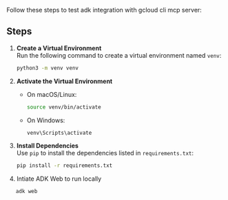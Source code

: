

Follow these steps to test adk integration with gcloud cli mcp server:

## Steps

1. **Create a Virtual Environment**  
    Run the following command to create a virtual environment named `venv`:
    ```bash
    python3 -m venv venv
    ```

2. **Activate the Virtual Environment**  
    - On macOS/Linux:
      ```bash
      source venv/bin/activate
      ```
    - On Windows:
      ```bash
      venv\Scripts\activate
      ```

3. **Install Dependencies**  
    Use `pip` to install the dependencies listed in `requirements.txt`:
    ```bash
    pip install -r requirements.txt
    ```

4. Intiate ADK Web to run locally

 ```bash
    adk web
    
 


